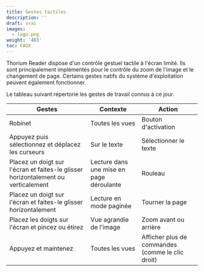 ```yaml
---
title: Gestes tactiles
description: ''
draft: vrai
images:
  - logo.png
weight: '403'
toc: FAUX
---
```


Thorium Reader dispose d'un contrôle gestuel tactile à l'écran limité. Ils sont principalement implémentés pour le contrôle du zoom de l'image et le changement de page. Certains gestes natifs du système d'exploitation peuvent également fonctionner.

Le tableau suivant répertorie les gestes de travail connus à ce jour.

Gestes | Contexte | Action
--- | --- | ---
Robinet | Toutes les vues | Bouton d'activation
Appuyez puis sélectionnez et déplacez les curseurs | Sur le texte | Sélectionner le texte
Placez un doigt sur l'écran et faites-le glisser horizontalement ou verticalement | Lecture dans une mise en page déroulante | Rouleau
Placez un doigt sur l'écran et faites-le glisser horizontalement | Lecture en mode paginée | Tourner la page
Placez les doigts sur l'écran et pincez ou étirez | Vue agrandie de l'image | Zoom avant ou arrière
Appuyez et maintenez | Toutes les vues | Afficher plus de commandes (comme le clic droit)
